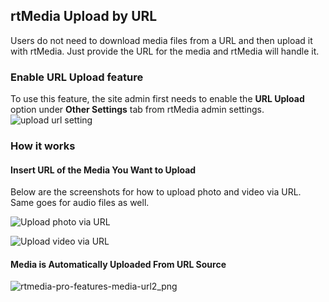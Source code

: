 ## rtMedia Upload by URL

Users do not need to download media files from a URL and then upload it with rtMedia. Just provide the URL for the media and rtMedia will handle it.

### Enable URL Upload feature
To use this feature, the site admin first needs to enable the **URL Upload** option under **Other Settings** tab from rtMedia admin settings. 
![upload url setting](https://cloud.githubusercontent.com/assets/9261540/7983298/7c9c704e-0adc-11e5-8b54-825de10796b6.png)


### How it works
#### Insert URL of the Media You Want to Upload

Below are the screenshots for how to upload photo and video via URL. Same goes for audio files as well.

![Upload photo via URL](https://cloud.githubusercontent.com/assets/2941333/6479806/250ad162-c271-11e4-8333-8778971e2b1c.png "Upload photo via URL")

![Upload video via URL](https://cloud.githubusercontent.com/assets/2941333/6479835/9779ef94-c271-11e4-8cc3-3748a297445b.png "Upload video via URL")


#### Media is Automatically Uploaded From URL Source

![rtmedia-pro-features-media-url2_png](https://cloud.githubusercontent.com/assets/1140051/7608071/157a6312-f984-11e4-88ff-d07d4a9774f6.png)
